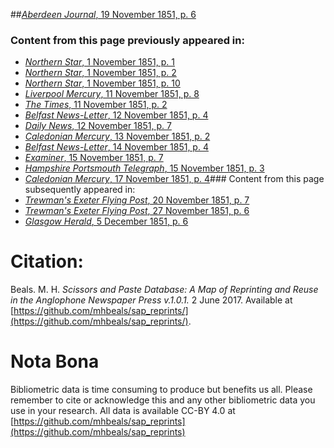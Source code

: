 ##[*Aberdeen Journal*, 19 November 1851, p. 6](https://mhbeals.github.io/sap_html/Aberdeen-Journal/Aberdeen-Journal-19-November-1851-p-6)

### Content from this page previously appeared in:
+ [*Northern Star*, 1 November 1851, p. 1](https://mhbeals.github.io/sap_html/Northern-Star/Northern-Star-1-November-1851-p-1)
+ [*Northern Star*, 1 November 1851, p. 2](https://mhbeals.github.io/sap_html/Northern-Star/Northern-Star-1-November-1851-p-2)
+ [*Northern Star*, 1 November 1851, p. 10](https://mhbeals.github.io/sap_html/Northern-Star/Northern-Star-1-November-1851-p-10)
+ [*Liverpool Mercury*, 11 November 1851, p. 8](https://mhbeals.github.io/sap_html/Liverpool-Mercury/Liverpool-Mercury-11-November-1851-p-8)
+ [*The Times*, 11 November 1851, p. 2](https://mhbeals.github.io/sap_html/The-Times/The-Times-11-November-1851-p-2)
+ [*Belfast News-Letter*, 12 November 1851, p. 4](https://mhbeals.github.io/sap_html/Belfast-News-Letter/Belfast-News-Letter-12-November-1851-p-4)
+ [*Daily News*, 12 November 1851, p. 7](https://mhbeals.github.io/sap_html/Daily-News/Daily-News-12-November-1851-p-7)
+ [*Caledonian Mercury*, 13 November 1851, p. 2](https://mhbeals.github.io/sap_html/Caledonian-Mercury/Caledonian-Mercury-13-November-1851-p-2)
+ [*Belfast News-Letter*, 14 November 1851, p. 4](https://mhbeals.github.io/sap_html/Belfast-News-Letter/Belfast-News-Letter-14-November-1851-p-4)
+ [*Examiner*, 15 November 1851, p. 7](https://mhbeals.github.io/sap_html/Examiner/Examiner-15-November-1851-p-7)
+ [*Hampshire Portsmouth Telegraph*, 15 November 1851, p. 3](https://mhbeals.github.io/sap_html/Hampshire-Portsmouth-Telegraph/Hampshire-Portsmouth-Telegraph-15-November-1851-p-3)
+ [*Caledonian Mercury*, 17 November 1851, p. 4](https://mhbeals.github.io/sap_html/Caledonian-Mercury/Caledonian-Mercury-17-November-1851-p-4)### Content from this page subsequently appeared in:
+ [*Trewman's Exeter Flying Post*, 20 November 1851, p. 7](https://mhbeals.github.io/sap_html/Trewman's-Exeter-Flying-Post/Trewman's-Exeter-Flying-Post-20-November-1851-p-7)
+ [*Trewman's Exeter Flying Post*, 27 November 1851, p. 6](https://mhbeals.github.io/sap_html/Trewman's-Exeter-Flying-Post/Trewman's-Exeter-Flying-Post-27-November-1851-p-6)
+ [*Glasgow Herald*, 5 December 1851, p. 6](https://mhbeals.github.io/sap_html/Glasgow-Herald/Glasgow-Herald-5-December-1851-p-6)
                    
# Citation: 

Beals. M. H. *Scissors and Paste Database: A Map of Reprinting and Reuse in the Anglophone Newspaper Press v.1.0.1.* 2 June 2017. Available at [https://github.com/mhbeals/sap_reprints/](https://github.com/mhbeals/sap_reprints/). 
                    
# Nota Bona

Bibliometric data is time consuming to produce but benefits us all. Please remember to cite or acknowledge this and any other bibliometric data you use in your research. All data is available CC-BY 4.0 at [https://github.com/mhbeals/sap_reprints](https://github.com/mhbeals/sap_reprints)
